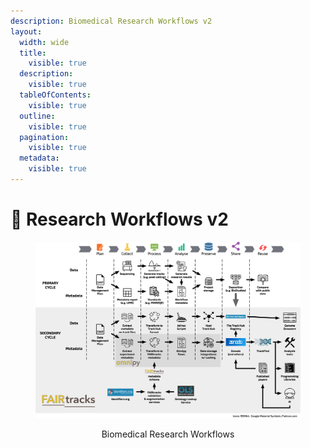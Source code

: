 ```yaml
---
description: Biomedical Research Workflows v2
layout:
  width: wide
  title:
    visible: true
  description:
    visible: true
  tableOfContents:
    visible: true
  outline:
    visible: true
  pagination:
    visible: true
  metadata:
    visible: true
---
```


# 🔴 Research Workflows v2

<div align="center" data-full-width="false"><figure><img src="../../.gitbook/assets/fairtracks_tool-assembly.png" alt=""><figcaption><p>Biomedical Research Workflows</p></figcaption></figure></div>
